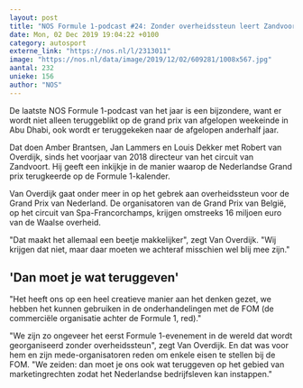 ```yaml
---
layout: post
title: "NOS Formule 1-podcast #24: Zonder overheidssteun leert Zandvoort creatief denken"
date: Mon, 02 Dec 2019 19:04:22 +0100
category: autosport
externe_link: "https://nos.nl/l/2313011"
image: "https://nos.nl/data/image/2019/12/02/609281/1008x567.jpg"
aantal: 232
unieke: 156
author: "NOS"
---
```


<p>De laatste NOS Formule 1-podcast van het jaar is een bijzondere, want er wordt niet alleen teruggeblikt op de grand prix van afgelopen weekeinde in Abu Dhabi, ook wordt er teruggekeken naar de afgelopen anderhalf jaar.</p>
<p>Dat doen Amber Brantsen, Jan Lammers en Louis Dekker met Robert van Overdijk, sinds het voorjaar van 2018 directeur van het circuit van Zandvoort. Hij geeft een inkijkje in de manier waarop de Nederlandse Grand prix terugkeerde op de Formule 1-kalender.</p>
<p>Van Overdijk gaat onder meer in op het gebrek aan overheidssteun voor de Grand Prix van Nederland. De organisatoren van de Grand Prix van België, op het circuit van Spa-Francorchamps, krijgen omstreeks 16 miljoen euro van de Waalse overheid.</p>
<p>"Dat maakt het allemaal een beetje makkelijker", zegt Van Overdijk. "Wij krijgen dat niet, maar daar moeten we achteraf misschien wel blij mee zijn."</p>
<h2>'Dan moet je wat teruggeven'</h2>
<p>"Het heeft ons op een heel creatieve manier aan het denken gezet, we hebben het kunnen gebruiken in de onderhandelingen met de FOM (de commerciële organisatie achter de Formule 1, red)."</p>
<p>"We zijn zo ongeveer het eerst Formule 1-evenement in de wereld dat wordt georganiseerd zonder overheidssteun", zegt Van Overdijk. En dat was voor hem en zijn mede-organisatoren reden om enkele eisen te stellen bij de FOM. "We zeiden: dan moet je ons ook wat teruggeven op het gebied van marketingrechten zodat het Nederlandse bedrijfsleven kan instappen."</p>

